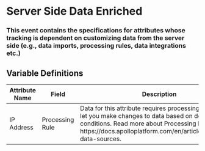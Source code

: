 # Server Side Data Enriched

### This event contains the specifications for attributes whose tracking is dependent on customizing data from the server side (e.g., data imports, processing rules, data integrations etc.)

## Variable Definitions

|Attribute Name|Field|Description|
| --- | --- | --- |
|IP Address|Processing Rule|Data for this attribute requires processing rules, which let you make changes to data based on defined conditions. Read more about Processing Rules here: https:\/\/docs.apolloplatform.com\/en\/articles\/5481690-data-sources.|



